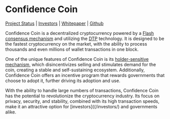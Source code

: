 
# Confidence Coin

[Project Status](/project-status/) | [Investors](/investors/) | [Whitepaper](/whitepaper/) | [Github](https://github.com/Confidence-coin/Coco)


Confidence Coin is a decentralized cryptocurrency powered by a [Flash consensus mechanism](/Flash-Consensus-algorithm/) and utilizing the [DTP](/dtp/) technology. It is designed to be the fastest cryptocurrency on the market, with the ability to process thousands and even millions of wallet transactions in one block.

One of the unique features of Confidence Coin is its [holder-sensitive mechanism](/hold), which disincentivizes selling and stimulates demand for the coin, creating a stable and self-sustaining ecosystem. Additionally, Confidence Coin offers an incentive program that rewards governments that choose to adopt it, further driving its adoption and use.

With the ability to handle large numbers of transactions, Confidence Coin has the potential to revolutionize the cryptocurrency industry. Its focus on privacy, security, and stability, combined with its high transaction speeds, make it an attractive option for [investors]((/investors/) and governments alike.
